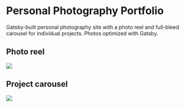 
# Personal Photography Portfolio
 Gatsby-built personal photography site with a photo reel and full-bleed carousel for individual projects. Photos optimized with Gatsby.
## Photo reel
<img src="assets/Screen Shot 2022-03-15 at 9.03.48 PM.png">

## Project carousel
<img src="assets/Screen Shot 2022-03-15 at 9.04.29 PM.png">